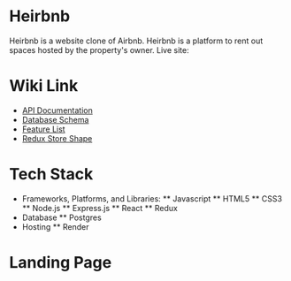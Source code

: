 # Heirbnb
Heirbnb is a website clone of Airbnb. Heirbnb is a platform to rent out spaces hosted by the property's owner.
Live site: 

# Wiki Link
* [API Documentation](https://github.com/snowywombat/API-project/wiki/API-Documentation)
* [Database Schema](https://github.com/snowywombat/API-project/wiki/Database-Schema)
* [Feature List](https://github.com/snowywombat/API-project/wiki/Feature-List)
* [Redux Store Shape](https://github.com/snowywombat/API-project/wiki/Redux-Store-Shape)

# Tech Stack
* Frameworks, Platforms, and Libraries: 
** Javascript
** HTML5
** CSS3
** Node.js
** Express.js
** React
** Redux
* Database
** Postgres
* Hosting
** Render

# Landing Page
